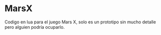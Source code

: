 # MarsX
Codigo en lua para el juego Mars X, solo es un prototipo sin mucho detalle pero alguien podría ocuparlo.
